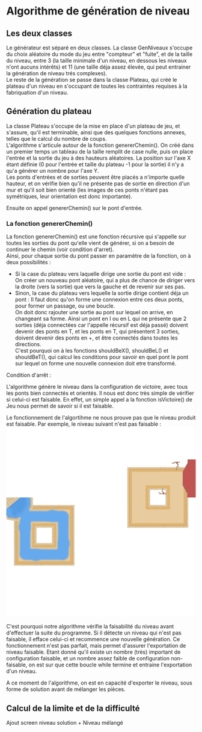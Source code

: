 # Algorithme de génération de niveau

## Les deux classes
Le générateur est séparé en deux classes. La classe GenNiveaux s'occupe du choix aléatoire du mode du jeu entre "compteur" et "fuite", et de la taille du niveau, entre 3 (la taille
minimale d'un niveau, en dessous les niveaux n'ont aucuns intérêts) et 11 (une taille déja assez élevée, qui peut entrainer la génération de niveau trés complexes).  
Le reste de la génération se passe dans la classe Plateau, qui créé le plateau d'un niveau en s'occupant de toutes les contraintes requises à la fabriquation d'un niveau.  

## Génération du plateau  
    
La classe Plateau s'occupe de la mise en place d'un plateau de jeu, et s'assure, qu'il est terminable, ainsi que des quelques fonctions annexes, telles que le calcul du nombre de coups.  
L'algorithme s'articule autour de la fonction genererChemin(). On créé dans un premier temps un tableau de la taille remplit de case nulle, puis on place l'entrée et la sortie 
du jeu à des hauteurs aléatoires. La position sur l'axe X étant définie (0 pour l'entrée et taille du plateau -1 pour la sortie) il n'y a qu'a générer un nombre pour l'axe Y.  
Les ponts d'entrées et de sorties peuvent être placés a n'importe quelle hauteur, et on vérifie bien qu'il ne présente pas de sortie en direction d'un mur et qu'il soit 
bien orienté (les images de ces ponts n'étant pas symétriques, leur orientation est donc importante).  
    
Ensuite on appel genererChemin() sur le pont d'entrée.
  
### La fonction genererChemin()  

La fonction genererChemin() est une fonction récursive qui s'appelle sur toutes les sorties du pont qu'elle vient de générer, si on a besoin de continuer le chemin (voir condition d'arret).  
Ainsi, pour chaque sortie du pont passer en paramètre de la fonction, on à deux possibilités :  
- Si la case du plateau vers laquelle dirige une sortie du pont est vide :  
  On créer un nouveau pont aléatoire, qui a plus de chance de diriger vers la droite (vers la sortie) que vers la gauche et de revenir sur ses pas.
- Sinon, la case du plateau vers lequelle la sortie dirige contient déja un pont :
  Il faut donc qu'on forme une connexion entre ces deux ponts, pour former un passage, ou une boucle.  
  On doit donc rajouter une sortie au pont sur lequel on arrive, en changeant sa forme. Ainsi un pont en I ou en L qui ne présente que 2 sorties (déja connectées car l'appelle récursif
est déja passé) doivent devenir des ponts en T, et les ponts en T, qui présentent 3 sorties, doivent devenir des ponts en +, et être connectés dans toutes les directions.  
C'est pourquoi on à les fonctions shouldBeX(), shouldBeL() et shouldBeT(), qui calcul les conditions pour savoir en quel pont le pont sur lequel on forme une nouvelle connexion doit
etre transformé.

Condition d'arrêt :  

L'algorithme génère le niveau dans la configuration de victoire, avec tous les ponts bien connectés et orientés. Il nous est donc très simple de vérifier 
si celui-ci est faisable. En effet, un simple appel a la fonction isVictoire() de Jeu nous permet de savoir si il est faisable.

Le fonctionnement de l'algortihme ne nous prouve pas que le niveau produit est faisable. 
Par exemple, le niveau suivant n'est pas faisable :
![image info](../resources/imgreadme/Niveau_infaisable.png)

C'est pourquoi notre algorithme vérifie la faisabilité du niveau avant d'effectuer la suite du programme. Si il détecte un niveau qui n'est pas faisable, il efface 
celui-ci et recommence une nouvelle génération. Ce fonctionnement n'est pas parfait, mais permet d'assurer l'exportation de niveau faisable. Etant donné qu'il existe un 
nombre (très) important de configuration faisable, et un nombre assez faible de configuration non-faisable, on est sur que cette boucle while termine et entraine l'exportation 
d'un niveau.  
  
A ce moment de l'algorithme, on est en capacité d'exporter le niveau, sous forme de solution avant de mélanger les pièces.

## Calcul de la limite et de la difficulté  

Ajout screen niveau solution + Niveau mélangé

